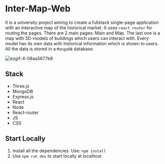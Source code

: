 # Inter-Map-Web
It is a university project aiming to create a fullstack single-page application with an interactive map of the historical market. It uses ```react router``` for routing the pages.
There are 2 main pages: Main and Map. The last one is a map with 3D-models of buildings which users can interact with. Every model has its own data with historical information
which is shown to users. All the data is stored in a ```MongoDB``` database.

![ezgif-4-08aa5677b8](https://user-images.githubusercontent.com/70074892/192125190-9a8520e8-aa74-4537-acdb-39cc33431e9a.gif)

## Stack

- Three.js
- MongoDB
- Express.js
- React
- Node
- React-router
- JS
- CSS

## Start Locally
1. Install all the dependencies. Use: `npm install`
2. Use `npm run dev` to start locally at localhost
